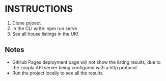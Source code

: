# INSTRUCTIONS

1. Clone prjoect
2. In the CLI write: npm run serve 
3. See all house listings in the UK!

## Notes
- GitHub Pages deployment page will not show the listing results, due to the zoopla API server being configured with a http protocol. 
- Run the project locally to see all the results
